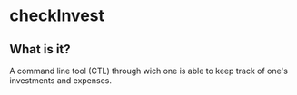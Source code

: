 # checkInvest

## What is it?

A command line tool (CTL) through wich one is able to keep track of one's investments and expenses.
